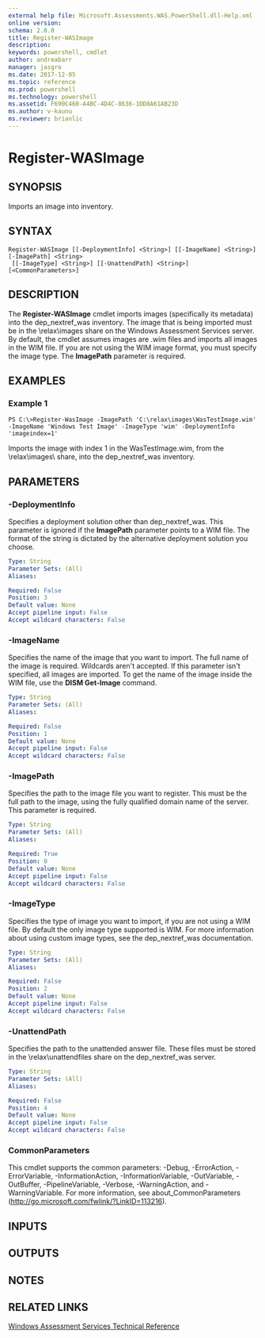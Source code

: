 ```yaml
---
external help file: Microsoft.Assessments.WAS.PowerShell.dll-Help.xml
online version: 
schema: 2.0.0
title: Register-WASImage
description: 
keywords: powershell, cmdlet
author: andreabarr
manager: jasgro
ms.date: 2017-12-05
ms.topic: reference
ms.prod: powershell
ms.technology: powershell
ms.assetid: F690C460-A4BC-4D4C-8636-1DD8A61AB23D
ms.author: v-kaunu
ms.reviewer: brianlic
---
```


# Register-WASImage

## SYNOPSIS
Imports an image into inventory.

## SYNTAX

```
Register-WASImage [[-DeploymentInfo] <String>] [[-ImageName] <String>] [-ImagePath] <String>
 [[-ImageType] <String>] [[-UnattendPath] <String>] [<CommonParameters>]
```

## DESCRIPTION
The **Register-WASImage** cmdlet imports images (specifically its metadata) into the dep_nextref_was inventory.
The image that is being imported must be in the \relax\images share on the Windows Assessment Services server.
By default, the cmdlet assumes images are .wim files and imports all images in the WIM file.
If you are not using the WIM image format, you must specify the image type.
The **ImagePath** parameter is required.

## EXAMPLES

### Example 1
```
PS C:\>Register-WasImage -ImagePath 'C:\relax\images\WasTestImage.wim' -ImageName 'Windows Test Image' -ImageType 'wim' -DeploymentInfo 'imageindex=1'
```

Imports the image with index 1 in the WasTestImage.wim, from the \relax\images\ share, into the dep_nextref_was inventory.

## PARAMETERS

### -DeploymentInfo
Specifies a deployment solution other than dep_nextref_was.
This parameter is ignored if the **ImagePath** parameter points to a WIM file.
The format of the string is dictated by the alternative deployment solution you choose.

```yaml
Type: String
Parameter Sets: (All)
Aliases: 

Required: False
Position: 3
Default value: None
Accept pipeline input: False
Accept wildcard characters: False
```

### -ImageName
Specifies the name of the image that you want to import.
The full name of the image is required.
Wildcards aren't accepted.
If this parameter isn't specified, all images are imported.
To get the name of the image inside the WIM file, use the **DISM Get-Image** command.

```yaml
Type: String
Parameter Sets: (All)
Aliases: 

Required: False
Position: 1
Default value: None
Accept pipeline input: False
Accept wildcard characters: False
```

### -ImagePath
Specifies the path to the image file you want to register.
This must be the full path to the image, using the fully qualified domain name of the server.
This parameter is required.

```yaml
Type: String
Parameter Sets: (All)
Aliases: 

Required: True
Position: 0
Default value: None
Accept pipeline input: False
Accept wildcard characters: False
```

### -ImageType
Specifies the type of image you want to import, if you are not using a WIM file.
By default the only image type supported is WIM.
For more information about using custom image types, see the dep_nextref_was documentation.

```yaml
Type: String
Parameter Sets: (All)
Aliases: 

Required: False
Position: 2
Default value: None
Accept pipeline input: False
Accept wildcard characters: False
```

### -UnattendPath
Specifies the path to the unattended answer file.
These files must be stored in the \relax\unattendfiles share on the dep_nextref_was server.

```yaml
Type: String
Parameter Sets: (All)
Aliases: 

Required: False
Position: 4
Default value: None
Accept pipeline input: False
Accept wildcard characters: False
```

### CommonParameters
This cmdlet supports the common parameters: -Debug, -ErrorAction, -ErrorVariable, -InformationAction, -InformationVariable, -OutVariable, -OutBuffer, -PipelineVariable, -Verbose, -WarningAction, and -WarningVariable. For more information, see about_CommonParameters (http://go.microsoft.com/fwlink/?LinkID=113216).

## INPUTS

## OUTPUTS

## NOTES

## RELATED LINKS

[Windows Assessment Services Technical Reference](http://go.microsoft.com/fwlink/?LinkId=215628)

